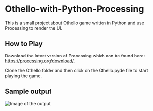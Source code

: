 # Othello-with-Python-Processing

This is a small project about Othello game written in Python and use Processing to render the UI.

## How to Play
Download the latest version of Processing which can be found here: https://processing.org/download/.

Clone the Othello folder and then click on the Othello.pyde file to start playing the game.

## Sample output
![Image of the output](https://github.com/hoang-ph/Othello-with-Python-Processing/edit/main/OthelloOutput.PNG)

